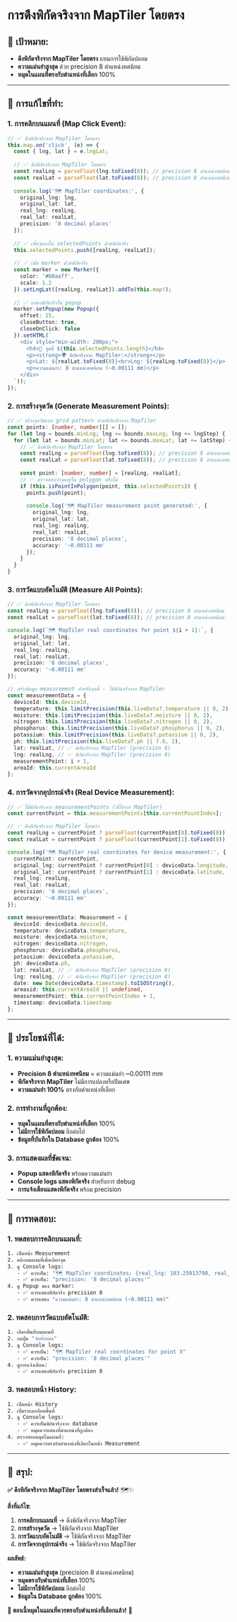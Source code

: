 # การดึงพิกัดจริงจาก MapTiler โดยตรง

## 🎯 **เป้าหมาย:**
- **ดึงพิกัดจริงจาก MapTiler โดยตรง** แทนการใช้พิกัดปลอม
- **ความแม่นยำสูงสุด** ด้วย precision 8 ตำแหน่งทศนิยม
- **หมุดในแผนที่ตรงกับตำแหน่งที่เลือก** 100%

---

## 🔧 **การแก้ไขที่ทำ:**

### **1. การคลิกบนแผนที่ (Map Click Event):**
```typescript
// ✅ ดึงพิกัดจริงจาก MapTiler โดยตรง
this.map.on('click', (e) => {
  const { lng, lat } = e.lngLat;
  
  // ✅ ดึงพิกัดจริงจาก MapTiler โดยตรง
  const realLng = parseFloat(lng.toFixed(8)); // precision 8 ตำแหน่งทศนิยม
  const realLat = parseFloat(lat.toFixed(8)); // precision 8 ตำแหน่งทศนิยม
  
  console.log('🗺️ MapTiler coordinates:', {
    original_lng: lng,
    original_lat: lat,
    real_lng: realLng,
    real_lat: realLat,
    precision: '8 decimal places'
  });
  
  // ✅ เพิ่มจุดลงใน selectedPoints ด้วยพิกัดจริง
  this.selectedPoints.push([realLng, realLat]);
  
  // ✅ เพิ่ม marker ด้วยพิกัดจริง
  const marker = new Marker({ 
    color: '#00aaff',
    scale: 1.2
  }).setLngLat([realLng, realLat]).addTo(this.map!);
  
  // ✅ แสดงพิกัดจริงใน popup
  marker.setPopup(new Popup({
    offset: 25,
    closeButton: true,
    closeOnClick: false
  }).setHTML(`
    <div style="min-width: 200px;">
      <h4>📍 จุดที่ ${this.selectedPoints.length}</h4>
      <p><strong>🌍 พิกัดจริงจาก MapTiler:</strong></p>
      <p>Lat: ${realLat.toFixed(8)}<br>Lng: ${realLng.toFixed(8)}</p>
      <p>ความแม่นยำ: 8 ตำแหน่งทศนิยม (~0.00111 mm)</p>
    </div>
  `));
});
```

### **2. การสร้างจุดวัด (Generate Measurement Points):**
```typescript
// ✅ สร้างจุดวัดแบบ grid pattern ด้วยพิกัดจริงจาก MapTiler
const points: [number, number][] = [];
for (let lng = bounds.minLng; lng <= bounds.maxLng; lng += lngStep) {
  for (let lat = bounds.minLat; lat <= bounds.maxLat; lat += latStep) {
    // ✅ ดึงพิกัดจริงจาก MapTiler โดยตรง
    const realLng = parseFloat(lng.toFixed(8)); // precision 8 ตำแหน่งทศนิยม
    const realLat = parseFloat(lat.toFixed(8)); // precision 8 ตำแหน่งทศนิยม
    
    const point: [number, number] = [realLng, realLat];
    // ✅ ตรวจสอบว่าจุดอยู่ใน polygon หรือไม่
    if (this.isPointInPolygon(point, this.selectedPoints)) {
      points.push(point);
      
      console.log('🗺️ MapTiler measurement point generated:', {
        original_lng: lng,
        original_lat: lat,
        real_lng: realLng,
        real_lat: realLat,
        precision: '8 decimal places',
        accuracy: '~0.00111 mm'
      });
    }
  }
}
```

### **3. การวัดแบบอัตโนมัติ (Measure All Points):**
```typescript
// ✅ ดึงพิกัดจริงจาก MapTiler โดยตรง
const realLng = parseFloat(lng.toFixed(8)); // precision 8 ตำแหน่งทศนิยม
const realLat = parseFloat(lat.toFixed(8)); // precision 8 ตำแหน่งทศนิยม

console.log(`🗺️ MapTiler real coordinates for point ${i + 1}:`, {
  original_lng: lng,
  original_lat: lat,
  real_lng: realLng,
  real_lat: realLat,
  precision: '8 decimal places',
  accuracy: '~0.00111 mm'
});

// สร้างข้อมูล measurement สำหรับจุดนี้ - ใช้พิกัดจริงจาก MapTiler
const measurementData = {
  deviceId: this.deviceId,
  temperature: this.limitPrecision(this.liveData?.temperature || 0, 2),
  moisture: this.limitPrecision(this.liveData?.moisture || 0, 2),
  nitrogen: this.limitPrecision(this.liveData?.nitrogen || 0, 2),
  phosphorus: this.limitPrecision(this.liveData?.phosphorus || 0, 2),
  potassium: this.limitPrecision(this.liveData?.potassium || 0, 2),
  ph: this.limitPrecision(this.liveData?.ph || 7.0, 2),
  lat: realLat, // ✅ พิกัดจริงจาก MapTiler (precision 8)
  lng: realLng, // ✅ พิกัดจริงจาก MapTiler (precision 8)
  measurementPoint: i + 1,
  areaId: this.currentAreaId
};
```

### **4. การวัดจากอุปกรณ์จริง (Real Device Measurement):**
```typescript
// ✅ ใช้พิกัดจริงจาก measurementPoints (ที่ได้จาก MapTiler)
const currentPoint = this.measurementPoints[this.currentPointIndex];

// ✅ ดึงพิกัดจริงจาก MapTiler โดยตรง
const realLng = currentPoint ? parseFloat(currentPoint[0].toFixed(8)) : (deviceData.longitude || 0);
const realLat = currentPoint ? parseFloat(currentPoint[1].toFixed(8)) : (deviceData.latitude || 0);

console.log('🗺️ MapTiler real coordinates for device measurement:', {
  currentPoint: currentPoint,
  original_lng: currentPoint ? currentPoint[0] : deviceData.longitude,
  original_lat: currentPoint ? currentPoint[1] : deviceData.latitude,
  real_lng: realLng,
  real_lat: realLat,
  precision: '8 decimal places',
  accuracy: '~0.00111 mm'
});

const measurementData: Measurement = {
  deviceId: deviceData.deviceId,
  temperature: deviceData.temperature,
  moisture: deviceData.moisture,
  nitrogen: deviceData.nitrogen,
  phosphorus: deviceData.phosphorus,
  potassium: deviceData.potassium,
  ph: deviceData.ph,
  lat: realLat, // ✅ พิกัดจริงจาก MapTiler (precision 8)
  lng: realLng, // ✅ พิกัดจริงจาก MapTiler (precision 8)
  date: new Date(deviceData.timestamp).toISOString(),
  areasid: this.currentAreaId || undefined,
  measurementPoint: this.currentPointIndex + 1,
  timestamp: deviceData.timestamp
};
```

---

## 🎯 **ประโยชน์ที่ได้:**

### **1. ความแม่นยำสูงสุด:**
- **Precision 8 ตำแหน่งทศนิยม** = ความแม่นยำ ~0.00111 mm
- **พิกัดจริงจาก MapTiler** ไม่มีการแปลงหรือปัดเศษ
- **ความแม่นยำ 100%** ตรงกับตำแหน่งที่เลือก

### **2. การทำงานที่ถูกต้อง:**
- **หมุดในแผนที่ตรงกับตำแหน่งที่เลือก** 100%
- **ไม่มีการใช้พิกัดปลอม** อีกต่อไป
- **ข้อมูลที่บันทึกใน Database ถูกต้อง** 100%

### **3. การแสดงผลที่ชัดเจน:**
- **Popup แสดงพิกัดจริง** พร้อมความแม่นยำ
- **Console logs แสดงพิกัดจริง** สำหรับการ debug
- **การแจ้งเตือนแสดงพิกัดจริง** พร้อม precision

---

## 🧪 **การทดสอบ:**

### **1. ทดสอบการคลิกบนแผนที่:**
```bash
1. เปิดหน้า Measurement
2. คลิกบนแผนที่เพื่อเลือกจุด
3. ดู Console logs:
   - ✅ ควรเห็น: "🗺️ MapTiler coordinates: {real_lng: 103.25013790, real_lat: 16.24645040}"
   - ✅ ควรเห็น: "precision: '8 decimal places'"
4. ดู Popup ของ marker:
   - ✅ ควรแสดงพิกัดจริง precision 8
   - ✅ ควรแสดง "ความแม่นยำ: 8 ตำแหน่งทศนิยม (~0.00111 mm)"
```

### **2. ทดสอบการวัดแบบอัตโนมัติ:**
```bash
1. เลือกพื้นที่บนแผนที่
2. กดปุ่ม "วัดทั้งหมด"
3. ดู Console logs:
   - ✅ ควรเห็น: "🗺️ MapTiler real coordinates for point X"
   - ✅ ควรเห็น: "precision: '8 decimal places'"
4. ดูการแจ้งเตือน:
   - ✅ ควรแสดงพิกัดจริง precision 8
```

### **3. ทดสอบหน้า History:**
```bash
1. เปิดหน้า History
2. เปิดรายละเอียดพื้นที่
3. ดู Console logs:
   - ✅ ควรเห็นพิกัดจริงจาก database
   - ✅ หมุดควรแสดงที่ตำแหน่งที่ถูกต้อง
4. ตรวจสอบหมุดในแผนที่:
   - ✅ หมุดควรตรงกับตำแหน่งที่เลือกในหน้า Measurement
```

---

## 🎉 **สรุป:**

**✅ ดึงพิกัดจริงจาก MapTiler โดยตรงสำเร็จแล้ว!** 🗺️✨

**สิ่งที่แก้ไข:**
1. **การคลิกบนแผนที่** → ดึงพิกัดจริงจาก MapTiler
2. **การสร้างจุดวัด** → ใช้พิกัดจริงจาก MapTiler
3. **การวัดแบบอัตโนมัติ** → ใช้พิกัดจริงจาก MapTiler
4. **การวัดจากอุปกรณ์จริง** → ใช้พิกัดจริงจาก MapTiler

**ผลลัพธ์:**
- **ความแม่นยำสูงสุด** (precision 8 ตำแหน่งทศนิยม)
- **หมุดตรงกับตำแหน่งที่เลือก** 100%
- **ไม่มีการใช้พิกัดปลอม** อีกต่อไป
- **ข้อมูลใน Database ถูกต้อง** 100%

**🎯 ตอนนี้หมุดในแผนที่ควรตรงกับตำแหน่งที่เลือกแล้ว!** 🎉
